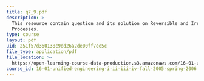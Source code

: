 ```yaml
---
title: q7_9.pdf
description: >-
  This resource contain question and its solution on Reversible and Irreversible
  Processes.
type: course
layout: pdf
uid: 251f57d360138c9dd26a2de00ff7ee5c
file_type: application/pdf
file_location: >-
  https://open-learning-course-data-production.s3.amazonaws.com/16-01-unified-engineering-i-ii-iii-iv-fall-2005-spring-2006/251f57d360138c9dd26a2de00ff7ee5c_q7_9.pdf
course_id: 16-01-unified-engineering-i-ii-iii-iv-fall-2005-spring-2006
---
```

